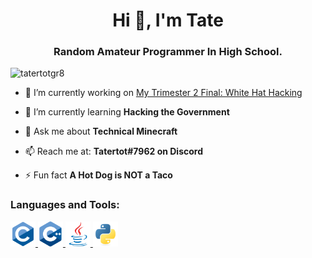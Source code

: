 <h1 align="center">Hi 👋, I'm Tate</h1>
<h3 align="center">Random Amateur Programmer In High School.</h3>

<p align="left"> <img src="https://komarev.com/ghpvc/?username=tatertotgr8&label=Profile%20Visitors&color=0eb456&style=flat" alt="tatertotgr8" /> </p>

- 🔭 I’m currently working on [My Trimester 2 Final: White Hat Hacking](https://docs.google.com/document/d/1dBC1Tu0k22zIaQfHUZ3xJEAjj7XcRHPTL8qb3yUjKWA/edit?usp=sharing)

- 🌱 I’m currently learning **Hacking the Government**

- 💬 Ask me about **Technical Minecraft**

- 📫 Reach me at: **Tatertot#7962 on Discord**

- ⚡ Fun fact **A Hot Dog is NOT a Taco**


<h3 align="left">Languages and Tools:</h3>
<p align="left"> <a href="https://www.cprogramming.com/" target="_blank" rel="noreferrer"> <img src="https://raw.githubusercontent.com/devicons/devicon/master/icons/c/c-original.svg" alt="c" width="40" height="40"/> </a> <a href="https://www.w3schools.com/cpp/" target="_blank" rel="noreferrer"> <img src="https://raw.githubusercontent.com/devicons/devicon/master/icons/cplusplus/cplusplus-original.svg" alt="cplusplus" width="40" height="40"/> </a> <a href="https://www.java.com" target="_blank" rel="noreferrer"> <img src="https://raw.githubusercontent.com/devicons/devicon/master/icons/java/java-original.svg" alt="java" width="40" height="40"/> </a> <a href="https://www.python.org" target="_blank" rel="noreferrer"> <img src="https://raw.githubusercontent.com/devicons/devicon/master/icons/python/python-original.svg" alt="python" width="40" height="40"/> </a> </p>
